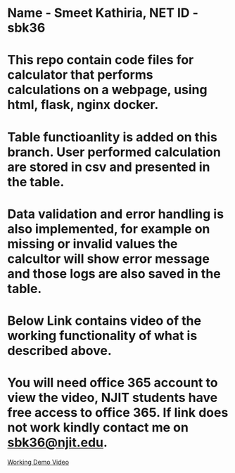 # Name - Smeet Kathiria, NET ID -  sbk36
# This repo contain code files for calculator that performs calculations on a webpage, using html, flask, nginx docker.
# Table functioanlity is added on this branch. User performed calculation are stored in csv and presented in the table.
# Data validation and error handling is also implemented, for example on missing or invalid values the calcultor will show error message and those logs are also saved in the table.

# Below Link contains video of the working functionality of what is described above. 
# You will need office 365 account to view the video, NJIT students have free access to office 365. If link does not work kindly contact me on sbk36@njit.edu. 
[Working Demo Video](https://njit0-my.sharepoint.com/:v:/g/personal/sbk36_njit_edu/EfPUalm42SJNi9Vf7qoa0EcBto7g_ShLhSvbbcmMZgcmaw?e=TYEJtC)

